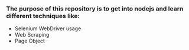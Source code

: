 ### The purpose of this repository is to get into nodejs and learn different techniques like:

- Selenium WebDriver usage
- Web Scraping
- Page Object
